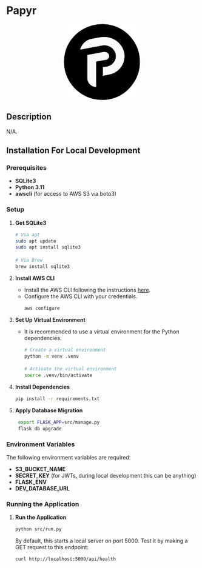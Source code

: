 # Papyr

<p align="center">
  <img src="assets/logo.png" width="200" height="200" />
</p>

## Description
N/A.

## Installation For Local Development

### Prerequisites
- **SQLite3**
- **Python 3.11**
- **awscli** (for access to AWS S3 via boto3)

### Setup
1. **Get SQLite3**
     ```bash
     # Via apt
     sudo apt update
     sudo apt install sqlite3

     # Via Brew
     brew install sqlite3
     ```

2. **Install AWS CLI**
   - Install the AWS CLI following the instructions [here](https://docs.aws.amazon.com/cli/latest/userguide/getting-started-install.html).
   - Configure the AWS CLI with your credentials.
     ```bash
     aws configure
     ```

3. **Set Up Virtual Environment**
   - It is recommended to use a virtual environment for the Python dependencies.
     ```bash
     # Create a virtual environment
     python -m venv .venv

     # Activate the virtual environment
     source .venv/bin/activate
     ```

4. **Install Dependencies**
   ```bash
   pip install -r requirements.txt
   ```

5. **Apply Database Migration**
   ```bash
    export FLASK_APP=src/manage.py
    flask db upgrade
   ```

### Environment Variables

The following environment variables are required:

- **S3_BUCKET_NAME**
- **SECRET_KEY** (for JWTs, during local development this can be anything)
- **FLASK_ENV**
- **DEV_DATABASE_URL** 

### Running the Application
1. **Run the Application**
   ```bash
   python src/run.py
   ```

   By default, this starts a local server on port 5000. Test it by making a GET request to this endpoint:
   ```bash
   curl http://localhost:5000/api/health
   ```
